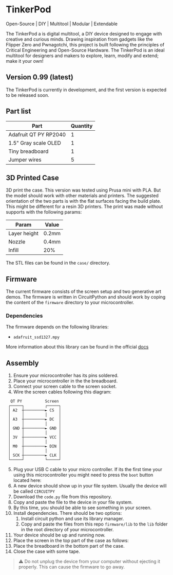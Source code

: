 # TinkerPod

Open-Source | DIY | Multitool | Modular | Extendable

The TinkerPod a is digital multitool, a DIY device designed to engage with creative and curious minds.
Drawing inspiration from gadgets like the Flipper Zero and Pwnagotchi, this project is built following
the principles of Critical Engineering and Open-Source Hardware. The TinkerPod is an ideal multitool
for designers and makers to explore, learn, modify and extend; make it your own!

## Version 0.99 (latest)
The TinkerPod is currently in development, and the first version is expected to be released soon.

## Part list
| Part                  | Quantity |
| --------------------- | -------- |
| Adafruit QT PY RP2040 | 1        |
| 1.5" Gray scale OLED  | 1        |
| Tiny breadboard       | 1        |
| Jumper wires          | 5        |

## 3D Printed Case
3D print the case. This version was tested using Prusa mini with PLA. But the model should work with other materials and printers.
The suggested orientation of the two parts is with the flat surfaces facing the build plate.
This might be different for a resin 3D printers.
The print was made without supports with the following params:

| Param        | Value |
| ------------ | ----- |
| Layer height | 0.2mm |
| Nozzle       | 0.4mm |
| Infill       | 20%   |

The STL files can be found in the `case/` directory.

## Firmware
The current firmware consists of the screen setup and two generative art demos. The firmware is written in CircuitPython and should work
by coping the content of the `firmware` directory to your microcontroller.

### Dependencies
The firmware depends on the following libraries:
- `adafruit_ssd1327.mpy`

More information about this library can be found in the official [docs](https://docs.circuitpython.org/projects/ssd1327/en/latest/)

## Assembly
1. Ensure your microcontroller has its pins soldered.
2. Place your microcontroller in the the breadboard.
3. Connect your screen cable to the screen socket.
4. Wire the screen cables following this diagram:
```
  QT PY          Screen  
 ┌─────┐         ┌─────┐ 
 │ A2  ┼─────────► CS  │ 
 │     │         │     │ 
 │ A3  ┼─────────► DC  │ 
 │     │         │     │ 
 │ GND ┼─────────► GND │ 
 │     │         │     │ 
 │ 3V  ┼─────────► VCC │ 
 │     │         │     │ 
 │ M0  ┼─────────► DIN │ 
 │     │         │     │ 
 │ SCK ┼─────────► CLK │ 
 └─────┘         └─────┘ 
```

5. Plug your USB C cable to your micro controller. If its the first time your using this microcontroller you might need to press the `boot` button located here:
6. A new device should show up in your file system. Usually the device will be called `CIRCUITPY`
7. Download the `code.py` file from this repository.
8. Copy and paste the file to the device in your file system.
9. By this time, you should be able to see something in your screen.
10. Install dependencies. There should be two options:
	1. Install circuit python and use its library manager.
	2. Copy and paste the files from this repo `firmware/lib` to the `lib` folder in the root directory of your microcontroller.
11. Your device should be up and running now.
12. Place the screen in the top part of the case as follows:
13. Place the breadboard in the bottom part of the case.
14. Close the case with some tape.

> ⚠️ Do not unplug the device from your computer without ejecting it properly.
This can cause the firmware to go away.
